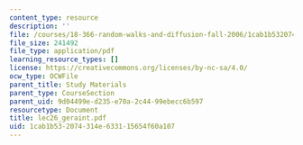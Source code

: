 ```yaml
---
content_type: resource
description: ''
file: /courses/18-366-random-walks-and-diffusion-fall-2006/1cab1b532074314e633115654f60a107_lec26_geraint.pdf
file_size: 241492
file_type: application/pdf
learning_resource_types: []
license: https://creativecommons.org/licenses/by-nc-sa/4.0/
ocw_type: OCWFile
parent_title: Study Materials
parent_type: CourseSection
parent_uid: 9d04499e-d235-e70a-2c44-99ebecc6b597
resourcetype: Document
title: lec26_geraint.pdf
uid: 1cab1b53-2074-314e-6331-15654f60a107
---
```

